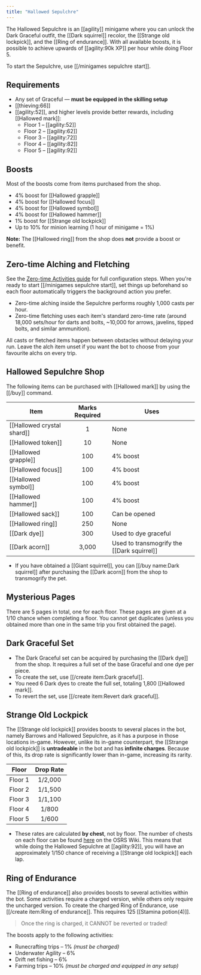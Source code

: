 ```yaml
---
title: "Hallowed Sepulchre"
---
```


The Hallowed Sepulchre is an [[agility]] minigame where you can unlock the Dark Graceful outfit, the [[Dark squirrel]] recolor, the [[Strange old lockpick]], and the [[Ring of endurance]]. With all available boosts, it is possible to achieve upwards of [[agility:90k XP]] per hour while doing Floor 5.

To start the Sepulchre, use [[/minigames sepulchre start]].

## Requirements

- Any set of Graceful — **must be equipped in the skilling setup**
- [[thieving:66]]
- [[agility:52]], and higher levels provide better rewards, including [[Hallowed mark]]:
  - Floor 1 – [[agility:52]]
  - Floor 2 – [[agility:62]]
  - Floor 3 – [[agility:72]]
  - Floor 4 – [[agility:82]]
  - Floor 5 – [[agility:92]]

## Boosts

Most of the boosts come from items purchased from the shop.

- 4% boost for [[Hallowed grapple]]
- 4% boost for [[Hallowed focus]]
- 4% boost for [[Hallowed symbol]]
- 4% boost for [[Hallowed hammer]]
- 1% boost for [[Strange old lockpick]]
- Up to 10% for minion learning (1 hour of minigame = 1%)

**Note:** The [[Hallowed ring]] from the shop does **not** provide a boost or benefit.

## Zero-time Alching and Fletching

See the [Zero-time Activities guide](/osb/miscellaneous/zero-time-activities) for full configuration steps. When you're ready to start [[/minigames sepulchre start]], set things up beforehand so each floor automatically triggers the background action you prefer.

- Zero-time alching inside the Sepulchre performs roughly 1,000 casts per hour.
- Zero-time fletching uses each item's standard zero-time rate (around 18,000 sets/hour for darts and bolts, ~10,000 for arrows, javelins, tipped bolts, and similar ammunition).

All casts or fletched items happen between obstacles without delaying your run. Leave the alch item unset if you want the bot to choose from your favourite alchs on every trip.

## Hallowed Sepulchre Shop

The following items can be purchased with [[Hallowed mark]] by using the [[/buy]] command.

| **Item**                   | **Marks Required**          | **Uses**                                    |
| -------------------------- | :-------------------------: | ------------------------------------------- |
| [[Hallowed crystal shard]] |              1              | None                                        |
| [[Hallowed token]]         |             10              | None                                        |
| [[Hallowed grapple]]       |             100             | 4% boost                                    |
| [[Hallowed focus]]         |             100             | 4% boost                                    |
| [[Hallowed symbol]]        |             100             | 4% boost                                    |
| [[Hallowed hammer]]        |             100             | 4% boost                                    |
| [[Hallowed sack]]          |             100             | Can be opened                               |
| [[Hallowed ring]]          |             250             | None                                        |
| [[Dark dye]]               |             300             | Used to dye graceful                        |
| [[Dark acorn]]             |            3,000            | Used to transmogrify the [[Dark squirrel]]  |

- If you have obtained a [[Giant squirrel]], you can [[/buy name\:Dark squirrel]] after purchasing the [[Dark acorn]] from the shop to transmogrify the pet.

## Mysterious Pages

There are 5 pages in total, one for each floor. These pages are given at a 1/10 chance when completing a floor. You cannot get duplicates (unless you obtained more than one in the same trip you first obtained the page).

## Dark Graceful Set

- The Dark Graceful set can be acquired by purchasing the [[Dark dye]] from the shop. It requires a full set of the base Graceful and one dye per piece.
- To create the set, use [[/create item\:Dark graceful]].
- You need 6 Dark dyes to create the full set, totaling 1,800 [[Hallowed mark]].
- To revert the set, use [[/create item\:Revert dark graceful]].

## Strange Old Lockpick

The [[Strange old lockpick]] provides boosts to several places in the bot, namely Barrows and Hallowed Sepulchre, as it has a purpose in those locations in-game. However, unlike its in-game counterpart, the [[Strange old lockpick]] is **untradeable** in the bot and has **infinite charges**. Because of this, its drop rate is significantly lower than in-game, increasing its rarity.

| **Floor** | **Drop Rate** |
| --------- | :-----------: |
| Floor 1   |    1/2,000    |
| Floor 2   |    1/1,500    |
| Floor 3   |    1/1,100    |
| Floor 4   |     1/800     |
| Floor 5   |     1/600     |

- These rates are calculated **by chest**, not by floor. The number of chests on each floor can be found [here](https://oldschool.runescape.wiki/w/Coffin_(Hallowed_Sepulchre)#Locations) on the OSRS Wiki. This means that while doing the Hallowed Sepulchre at [[agility:92]], you will have an approximately 1/150 chance of receiving a [[Strange old lockpick]] each lap.

## Ring of Endurance

The [[Ring of endurance]] also provides boosts to several activities within the bot. Some activities require a charged version, while others only require the uncharged version. To create the charged Ring of Endurance, use [[/create item\:Ring of endurance]]. This requires 125 [[Stamina potion(4)]].

> Once the ring is charged, it CANNOT be reverted or traded!

The boosts apply to the following activities:

- Runecrafting trips – 1% _(must be charged)_
- Underwater Agility – 6%
- Drift net fishing – 6%
- Farming trips – 10% _(must be charged and equipped in any setup)_
